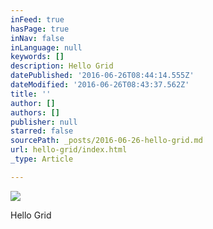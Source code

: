 ```yaml
---
inFeed: true
hasPage: true
inNav: false
inLanguage: null
keywords: []
description: Hello Grid
datePublished: '2016-06-26T08:44:14.555Z'
dateModified: '2016-06-26T08:43:37.562Z'
title: ''
author: []
authors: []
publisher: null
starred: false
sourcePath: _posts/2016-06-26-hello-grid.md
url: hello-grid/index.html
_type: Article

---
```

![](https://the-grid-user-content.s3-us-west-2.amazonaws.com/2aebf077-9db3-40b2-bb02-d3ebff4947dc.jpg)

Hello Grid